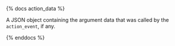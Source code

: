 {% docs action_data %}

A JSON object containing the argument data that was called by the `action_event`, if any.

{% enddocs %}
